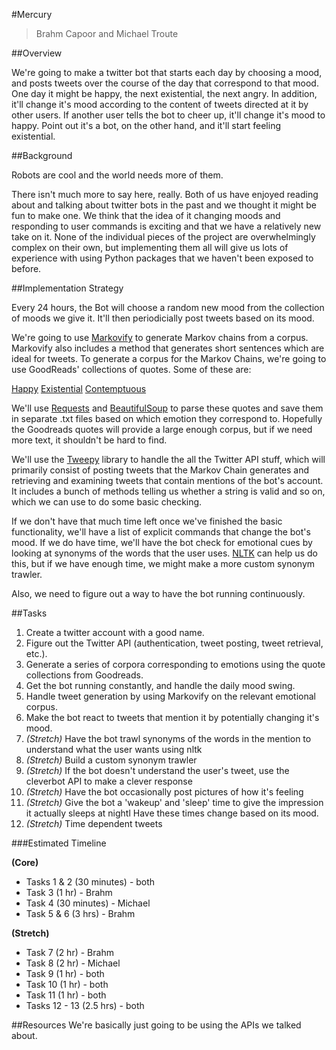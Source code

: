 #Mercury

> Brahm Capoor and Michael Troute

##Overview

We're going to make a twitter bot that starts each day by choosing a mood, and posts tweets over the course of the day that correspond to that mood. One day it might be happy, the next existential, the next angry. In addition, it'll change it's mood according to the content of tweets directed at it by other users. If another user tells the bot to cheer up, it'll change it's mood to happy. Point out it's a bot, on the other hand, and it'll start feeling existential.

##Background

Robots are cool and the world needs more of them.

There isn't much more to say here, really. Both of us have enjoyed reading about and talking about twitter bots in the past and we thought it might be fun to make one. We think that the idea of it changing moods and responding to user commands is exciting and that we have a relatively new take on it. None of the individual pieces of the project are overwhelmingly complex on their own, but implementing them all will give us lots of experience with using Python packages that we haven't been exposed to before.

##Implementation Strategy

Every 24 hours, the Bot will choose a random new mood from the collection of moods we give it. It'll then periodicially post tweets based on its mood.

We're going to use [Markovify](https://github.com/jsvine/markovify) to generate Markov chains from a corpus. Markovify also includes a method that generates short sentences which are ideal for tweets. To generate a corpus for the Markov Chains, we're going to use GoodReads' collections of quotes. Some of these are:

[Happy](https://www.goodreads.com/quotes/tag/happiness)
[Existential](https://www.goodreads.com/quotes/tag/existentialism)
[Contemptuous](https://www.goodreads.com/quotes/tag/contempt)

We'll use [Requests](http://docs.python-requests.org/en/master/) and [BeautifulSoup](https://www.crummy.com/software/BeautifulSoup/) to parse these quotes and save them in separate .txt files based on which emotion they correspond to. Hopefully the Goodreads quotes will provide a large enough corpus, but if we need more text, it shouldn't be hard to find.

We'll use the [Tweepy](https://github.com/tweepy/tweepy) library to handle the all the Twitter API stuff, which will primarily consist of posting tweets that the Markov Chain generates and retrieving and examining tweets that contain mentions of the bot's account. It includes a bunch of methods telling us whether a string is valid and so on, which we can use to do some basic checking.

If we don't have that much time left once we've finished the basic functionality, we'll have a list of explicit commands that change the bot's mood. If we do have time, we'll have the bot check for emotional cues by looking at synonyms of the words that the user uses. [NLTK](http://www.nltk.org/) can help us do this, but if we have enough time, we might make a more custom synonym trawler.

Also, we need to figure out a way to have the bot running continuously.

##Tasks

1. Create a twitter account with a good name.
2. Figure out the Twitter API (authentication, tweet posting, tweet retrieval, etc.).
3. Generate a series of corpora corresponding to emotions using the quote collections from Goodreads.
4. Get the bot running constantly, and handle the daily mood swing.
5. Handle tweet generation by using Markovify on the relevant emotional corpus.
6. Make the bot react to tweets that mention it by potentially changing it's mood.
7. *(Stretch)* Have the bot trawl synonyms of the words in the mention to understand what the user wants using nltk
8. *(Stretch)* Build a custom synonym trawler
10. *(Stretch)* If the bot doesn't understand the user's tweet, use the cleverbot API to make a clever response
11. *(Stretch)* Have the bot occasionally post pictures of how it's feeling
12. *(Stretch)* Give the bot a 'wakeup' and 'sleep' time to give the impression it actually sleeps at nightl Have these times change based on its mood.
13. *(Stretch)* Time dependent tweets


###Estimated Timeline

**(Core)**

* Tasks 1 & 2 (30 minutes) - both
* Task 3 (1 hr) - Brahm
* Task 4 (30 minutes) - Michael
* Task 5 & 6 (3 hrs) - Brahm

**(Stretch)**
* Task 7 (2 hr) - Brahm
* Task 8 (2 hr) - Michael
* Task 9 (1 hr) - both
* Task 10 (1 hr) - both
* Task 11 (1 hr) - both
* Tasks 12 - 13 (2.5 hrs) - both


##Resources
We're basically just going to be using the APIs we talked about.
